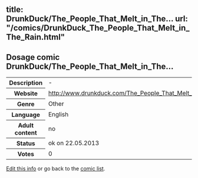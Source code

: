 title: DrunkDuck/The_People_That_Melt_in_The...
url: "/comics/DrunkDuck_The_People_That_Melt_in_The_Rain.html"
---
Dosage comic DrunkDuck/The_People_That_Melt_in_The...
-----------------------------------------

<p id="msg"></p>
<script type="text/javascript">
if (window.location.search === '?edit_info_mail=sent_ok') {
  var elem = document.getElementById("msg");
  elem.innerHTML = 'Edited information sucessfully sent for review, which is usually done daily. Thanks!';
  elem.className = 'ok';
}
</script>
<table class="comicinfo">
<tr>
<th>Description</th><td>-</td>
</tr>
<tr>
<th>Website</th><td><a href="http://www.drunkduck.com/The_People_That_Melt_in_The_Rain/">http://www.drunkduck.com/The_People_That_Melt_in_The_Rain/</a></td>
</tr>
<tr>
<th>Genre</th><td>Other</td>
</tr>
<tr>
<th>Language</th><td>English</td>
</tr>
<tr>
<th>Adult content</th><td>no</td>
</tr>
<tr>
<th>Status</th><td>ok on 22.05.2013</td>
</tr>
<tr>
<th>Votes</th><td>0</td>
</tr>
</table>

[Edit this info](DrunkDuck_The_People_That_Melt_in_The_Rain_edit.html) or go back to the [comic list](../comic-index.html).
